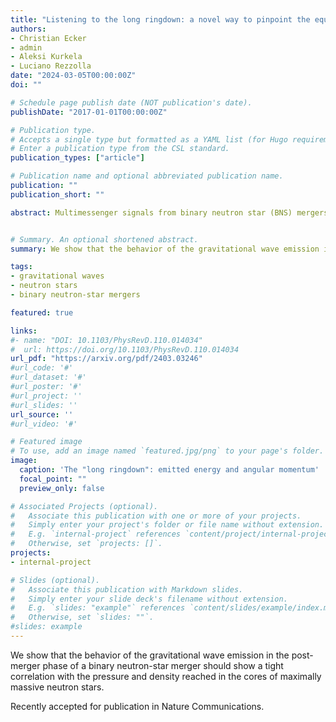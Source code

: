 ```yaml
---
title: "Listening to the long ringdown: a novel way to pinpoint the equation of state in neutron-star cores"
authors:
- Christian Ecker
- admin
- Aleksi Kurkela
- Luciano Rezzolla
date: "2024-03-05T00:00:00Z"
doi: ""

# Schedule page publish date (NOT publication's date).
publishDate: "2017-01-01T00:00:00Z"

# Publication type.
# Accepts a single type but formatted as a YAML list (for Hugo requirements).
# Enter a publication type from the CSL standard.
publication_types: ["article"]

# Publication name and optional abbreviated publication name.
publication: ""
publication_short: ""

abstract: Multimessenger signals from binary neutron star (BNS) mergers are promising tools to infer the largely unknown properties of nuclear matter at densities that are presently inaccessible to laboratory experiments. The gravitational waves (GWs) emitted by BNS merger remnants, in particular, have the potential of setting tight constraints on the neutron-star equation of state (EOS) that would complement those coming from the late inspiral, direct mass-radius measurements, or ab-initio dense-matter calculations. To explore this possibility, we perform a representative series of general-relativistic simulations of BNS systems with EOSs carefully constructed so as to cover comprehensively the high-density regime of the EOS space. From these simulations, we identify a novel and tight correlation between the ratio of the energy and angular-momentum losses in the late-time portion of the post-merger signal, i.e., the "long ringdown", and the properties of the EOS at the highest pressures and densities in neutron-star cores. When applying this correlation to post-merger GW signals, we find a significant reduction of the EOS uncertainty at densities several times the nuclear saturation density, where no direct constraints are currently available. Hence, the long ringdown has the potential of providing new and stringent constraints on the state of matter in neutron stars in general and, in particular, in their cores.


# Summary. An optional shortened abstract.
summary: We show that the behavior of the gravitational wave emission in the post-merger phase of a binary neutron-star merger should show a tight correlation with the pressure and density reached in the cores of maximally massive neutron stars. 

tags:
- gravitational waves
- neutron stars
- binary neutron-star mergers

featured: true

links:
#- name: "DOI: 10.1103/PhysRevD.110.014034"
#  url: https://doi.org/10.1103/PhysRevD.110.014034
url_pdf: "https://arxiv.org/pdf/2403.03246"
#url_code: '#'
#url_dataset: '#'
#url_poster: '#'
#url_project: ''
#url_slides: ''
url_source: ''
#url_video: '#'

# Featured image
# To use, add an image named `featured.jpg/png` to your page's folder. 
image:
  caption: 'The "long ringdown": emitted energy and angular momentum'
  focal_point: ""
  preview_only: false

# Associated Projects (optional).
#   Associate this publication with one or more of your projects.
#   Simply enter your project's folder or file name without extension.
#   E.g. `internal-project` references `content/project/internal-project/index.md`.
#   Otherwise, set `projects: []`.
projects:
- internal-project

# Slides (optional).
#   Associate this publication with Markdown slides.
#   Simply enter your slide deck's filename without extension.
#   E.g. `slides: "example"` references `content/slides/example/index.md`.
#   Otherwise, set `slides: ""`.
#slides: example
---
```


We show that the behavior of the gravitational wave emission in the post-merger phase of a binary neutron-star merger should show a tight correlation with the pressure and density reached in the cores of maximally massive neutron stars. 

Recently accepted for publication in Nature Communications.